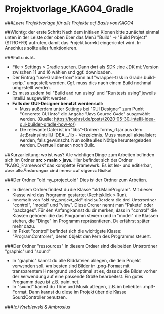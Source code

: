 # Projektvorlage_KAGO4_Gradle
###_Leere Projektvorlage für alle Projekte auf Basis von KAGO4_

##Wichtig: der erste Schritt
Nach dem initialen Klonen bitte zunächst einmal unten in der Leiste oder oben über das Menü "Build" => "Build Project" (STRG+F9) aufrufen,
damit das Projekt korrekt eingerichtet wird.
Im Anschluss sollte alles funktionieren.

###Falls nicht:
* File > Settings > Gradle suchen. Dann dort als SDK eine JDK mit Version zwischen 11 und 16 wählen und ggf. downloaden.
* Der Eintrag "use-Gradle-from" kann auf "wrapper-task in Gradle.build-script" umgestellt werden. Ggf. muss dies nach einem Build nochmal umgestellt werden.
* Es muss zudem bei "Build and run using" und "Run tests using" jeweils IntelliJ ausgewählt werden.
* **Falls der GUI-Designer benutzt werden soll:**
  * Muss außerdem unter Settings bei "GUI Designer" zum Punkt "Generate GUI into" die Angabe "Java Source Code" ausgewählt werden. (Quelle: https://boehrsi.de/posts/2020-05-30_intellij-idea-gui-builder-gradle-how-to/)
  * Die relevante Datei ist im "libs"-Ordner: forms_rt.jar aus dem JetBrains/IntelliJ IDEA.../lib - Verzeichnis. Muss manuell aktualisiert werden, falls gewünscht.
    Nun sollte alles Nötige heruntergeladen werden. Eventuell danach noch Build.

##Kurzanleitung: wo ist was?
Alle wichtigen Dinge zum Arbeiten befinden sich im Ordner **src > main > java**. Hier befindet sich der Ordner "KAGO_Framework" das komplette Framework. Es ist les- und editierbar, aber alle Änderungen sind immer auf eigenes Risiko!

###Der Ordner "old.my_project_old"
Dies ist der Ordner zum Arbeiten.
* In diesem Ordner findest du die Klasse "old.MainProgram". Mit dieser Klasse wird das Programm gestartet (Rechtsklick > Run).
* Innerhalb von "old.my_project_old" sind außerdem die drei Unterordner "control", "model" und "view". Diese Ordner nennt man "Pakete" oder "packages".
  Für den Anfang kannst du dir merken, dass in "control" die Klassen gehören, die das Programm steuern und in "model" die Klassen stehen, die "Dinge" im Programm repräsentieren.
  Du erfährst später mehr dazu.
* Im Paket "control" befindet sich die wichtigste Klasse: "ProgramController", deren Objekt den Kern des Programms steuert.

###Der Ordner "ressources"
In diesem Ordner sind die beiden Unterordner "graphic" und "sound"
* In "graphic" kannst du alle Bilddateien ablegen, die dein Projekt verwenden soll. Am besten sind Bilder im .png-Format mit transparentem Hintergrund und optimal ist es, dass du die Bilder vorher der Verwendung auf eine passende Größe bearbeitest. Ein gutes Programm dazu ist z.B. paint.net.
* In "sound" kannst du Töne und Musik ablegen, z.B. im beliebten .mp3-Format. Dann kannst du diese im Projekt über die Klasse SoundController benutzen.

###_(c) Kneblewski & Ambrosius_
